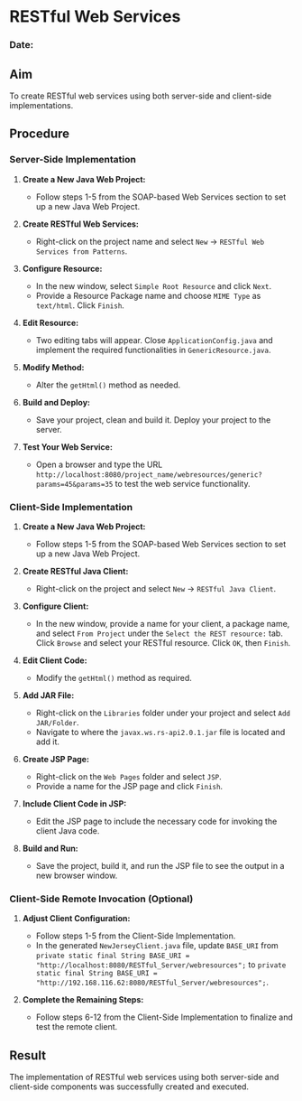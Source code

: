 # RESTful Web Services

### Date:

## Aim

To create RESTful web services using both server-side and client-side implementations.

## Procedure

### Server-Side Implementation

1. **Create a New Java Web Project:**
   - Follow steps 1-5 from the SOAP-based Web Services section to set up a new Java Web Project.

2. **Create RESTful Web Services:**
   - Right-click on the project name and select `New` -> `RESTful Web Services from Patterns`.

3. **Configure Resource:**
   - In the new window, select `Simple Root Resource` and click `Next`.
   - Provide a Resource Package name and choose `MIME Type` as `text/html`. Click `Finish`.

4. **Edit Resource:**
   - Two editing tabs will appear. Close `ApplicationConfig.java` and implement the required functionalities in `GenericResource.java`.

5. **Modify Method:**
   - Alter the `getHtml()` method as needed.

6. **Build and Deploy:**
   - Save your project, clean and build it. Deploy your project to the server.

7. **Test Your Web Service:**
   - Open a browser and type the URL `http://localhost:8080/project_name/webresources/generic?params=45&params=35` to test the web service functionality.

### Client-Side Implementation

1. **Create a New Java Web Project:**
   - Follow steps 1-5 from the SOAP-based Web Services section to set up a new Java Web Project.

2. **Create RESTful Java Client:**
   - Right-click on the project and select `New` -> `RESTful Java Client`.

3. **Configure Client:**
   - In the new window, provide a name for your client, a package name, and select `From Project` under the `Select the REST resource:` tab. Click `Browse` and select your RESTful resource. Click `OK`, then `Finish`.

4. **Edit Client Code:**
   - Modify the `getHtml()` method as required.

5. **Add JAR File:**
   - Right-click on the `Libraries` folder under your project and select `Add JAR/Folder`.
   - Navigate to where the `javax.ws.rs-api2.0.1.jar` file is located and add it.

6. **Create JSP Page:**
   - Right-click on the `Web Pages` folder and select `JSP`.
   - Provide a name for the JSP page and click `Finish`.

7. **Include Client Code in JSP:**
   - Edit the JSP page to include the necessary code for invoking the client Java code.

8. **Build and Run:**
   - Save the project, build it, and run the JSP file to see the output in a new browser window.

### Client-Side Remote Invocation (Optional)

1. **Adjust Client Configuration:**
   - Follow steps 1-5 from the Client-Side Implementation.
   - In the generated `NewJerseyClient.java` file, update `BASE_URI` from `private static final String BASE_URI = "http://localhost:8080/RESTful_Server/webresources";` to `private static final String BASE_URI = "http://192.168.116.62:8080/RESTful_Server/webresources";`.

2. **Complete the Remaining Steps:**
   - Follow steps 6-12 from the Client-Side Implementation to finalize and test the remote client.

## Result

The implementation of RESTful web services using both server-side and client-side components was successfully created and executed.

